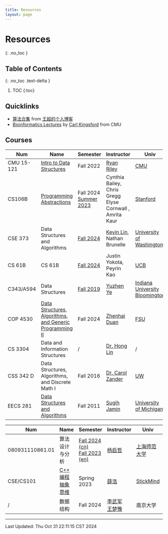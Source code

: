 ```yaml
---
title: Resources
layout: page
---
```

# Resources
{: .no_toc }

## Table of Contents
{: .no_toc .text-delta }

1. TOC
{:toc}

## Quicklinks

- [算法合集](https://writings.sh/algorithms) from [王超的个人博客](https://writings.sh/)
- [Bioinformatics Lectures](https://www.cs.cmu.edu/~ckingsf/bioinfo-lectures/) by [Carl Kingsford](https://kingsfordlab.cbd.cmu.edu/) from CMU

## Courses

| Num             | Name                                                                                                                 | Semester                                                                                                                     | Instructor                                                  | Univ                                                           | #                                                                                 |
| --------------- | -------------------------------------------------------------------------------------------------------------------- | ---------------------------------------------------------------------------------------------------------------------------- | ----------------------------------------------------------- | -------------------------------------------------------------- | --------------------------------------------------------------------------------- |
| CMU 15-121      | [Intro to Data Structures](https://www.cs.cmu.edu/~rdriley/121/)                                                     | Fall 2022                                                                                                                    | [Ryan Riley](https://www.cs.cmu.edu/~rdriley/)              | [CMU](https://www.cs.cmu.edu/)                                 | 1                                                                                 |
| CS106B          | [Programming Abstractions](https://web.stanford.edu/class/cs106b/)                                                   | Fall 2024<br>[Summer 2023](https://web.stanford.edu/class/archive/cs/cs106b/cs106b.1238/)                                    | Cynthia Bailey, Chris Gregg<br>Elyse Cornwall , Amrita Kaur | [Stanford](https://www.stanford.edu/)                          | 9                                                                                 |
| CSE 373         | Data Structures and Algorithms                                                                                       | [Fall 2024](https://courses.cs.washington.edu/courses/cse373/24au/)                                                          | [Kevin Lin](https://kevinl.info/), Nathan Brunelle          | [University of Washington](https://courses.cs.washington.edu/) | 9                                                                                 |
| CS 61B          | CS 61B                                                                                                               | [Fall 2024](https://fa24.datastructur.es/)                                                                                   | Justin Yokota, Peyrin Kao                                   | [UCB](https://www.berkeley.edu/)                               | 14                                                                                |
| C343/A594       | Data Structures                                                                                                      | [Fall 2019](https://cgi.luddy.indiana.edu/~yye/c343-2019/index.php)                                                          | [Yuzhen Ye](http://informatics.indiana.edu/yye)             | [Indiana University Bloomington](https://luddy.indiana.edu/)   |                                                                                   |
| COP 4530        | [Data Structures, Algorithms, and Generic Programming II](https://www.cs.fsu.edu/~duan/classes/cop4530/syllabus.htm) | Fall 2024                                                                                                                    | [Zhenhai Duan](https://www.cs.fsu.edu/~duan/)               | [FSU](https://www.cs.fsu.edu/)                                 | cop4530.24f                                                                       |
| CS 3304         | Data and Information Structures                                                                                      | /                                                                                                                            | [Dr. Hong Lin](http://cms.dt.uh.edu/Faculty/LinH/)          | /                                                              |                                                                                   |
| CSS 342 D       | Data Structures, Algorithms, and Discrete Math I                                                                     | Fall 2016                                                                                                                    | [Dr. Carol Zander](http://faculty.washington.edu/zander)    | [UW](https://courses.washington.edu/)                          | [Sample C++ Programs](https://courses.washington.edu/css342/zander/code.html)<br> |
| EECS 281        | [Data Structures and Algorithms](https://web.eecs.umich.edu/~sugih/courses/eecs281/)                                 | Fall 2011                                                                                                                    | [Sugih Jamin](https://web.eecs.umich.edu/~sugih/index.html) | [University of Michigan](https://www.engin.umich.edu/)         |                                                                                   |

| Num             | Name                                                                                 | Semester                                                                                                                     | Instructor                                                              | Univ                                                   | #   |
| --------------- | ------------------------------------------------------------------------------------ | ---------------------------------------------------------------------------------------------------------------------------- | ----------------------------------------------------------------------- | ------------------------------------------------------ | --- |
| 080931110861.01 | 算法设计与分析                                                                              | [Fall 2024 (cn)](https://www.algo2024w.spacepenguin.com.cn/)<br>[Fall 2023 (en)](https://www.algo2023w.spacepenguin.com.cn/) | [杨启哲](https://basics.sjtu.edu.cn/~yangqizhe/)                           | [上海师范大学](https://www.shnu.edu.cn/)                     |     |
| CSE/CS101       | [C++ 编程抽象思维](https://cs101.stickmind.com/)                                           | Spring 2023                                                                                                                  | [薛浩](https://blog.stickmind.com/)                                       | [StickMind](https://www.stickmind.com/)                |     |
| /               | 数据结构                                                                                 | Fall 2024                                                                                                                    | [李武军](https://cs.nju.edu.cn/lwj/)<br>[王楚豫](https://chuyunju.github.io/) | 南京大学                                                   |     |

---

Last Updated: Thu Oct 31 22:11:15 CST 2024

